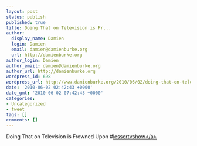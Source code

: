 ```yaml
---
layout: post
status: publish
published: true
title: Doing That on Television is Fr...
author:
  display_name: Damien
  login: Damien
  email: damien@damienburke.org
  url: http://damienburke.org
author_login: Damien
author_email: damien@damienburke.org
author_url: http://damienburke.org
wordpress_id: 698
wordpress_url: http://www.damienburke.org/2010/06/02/doing-that-on-television-is-fr/
date: '2010-06-02 02:42:43 +0000'
date_gmt: '2010-06-02 07:42:43 +0000'
categories:
- Uncategorized
- tweet
tags: []
comments: []
---
```

<p>Doing That on Television is Frowned Upon #<a href="http:&#47;&#47;search.twitter.com&#47;search?q=%23lessertvshow" class="aktt_hashtag">lessertvshow<&#47;a></p>
